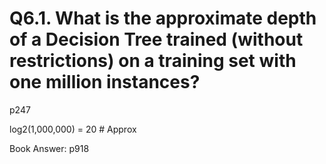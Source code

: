 # Q6.1. What is the approximate depth of a Decision Tree trained (without restrictions) on a training set with one million instances?

p247

log2(1,000,000) = 20 # Approx

Book Answer: p918
